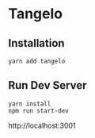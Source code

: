 Tangelo
=======

Installation
------------
```
yarn add tangelo
```


Run Dev Server
--------------

```
yarn install
npm run start-dev
```

http://localhost:3001
